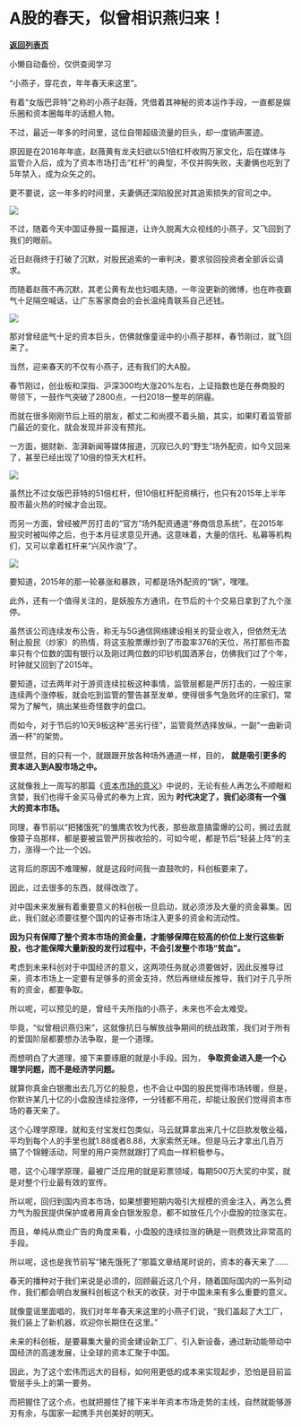 # A股的春天，似曾相识燕归来！

[**返回列表页**](/gzh/政事堂2019)

小懒自动备份，仅供查阅学习

  

“小燕子，穿花衣，年年春天来这里”。  

  

有着“女版巴菲特”之称的小燕子赵薇，凭借着其神秘的资本运作手段，一直都是娱乐圈和资本圈每年的话题人物。

  

不过，最近一年多的时间里，这位自带超级流量的巨头，却一度销声匿迹。

  

原因是在2016年年底，赵薇黄有龙夫妇欲以51倍杠杆收购万家文化，后在媒体与监管介入后，成为了资本市场打击“杠杆”的典型，不仅并购失败，夫妻俩也吃到了5年禁入，成为众矢之的。

  

更不要说，这一年多的时间里，夫妻俩还深陷股民对其追索损失的官司之中。  

  

![](https://mmbiz.qpic.cn/mmbiz_jpg/rxhS23yu8cOgViaGNiaoK9VqNtT2B2vr9cWGgCtx3y3FJU0et7eZQeeuXjUEzGDlLAxqF3wsapGJOloKTZXP1mow/640?wx_fmt=jpeg)

  

  

不过，随着今天中国证券报一篇报道，让许久脱离大众视线的小燕子，又飞回到了我们的眼前。

  

近日赵薇终于打破了沉默，对股民追索的一审判决，要求驳回投资者全部诉讼请求。

  

而随着赵薇不再沉默，其老公黄有龙也妇唱夫随，一年没更新的微博，也在昨夜霸气十足隔空喊话，让广东客家商会的会长温纯青联系自己还钱。

  

![](https://mmbiz.qpic.cn/mmbiz_jpg/rxhS23yu8cOgViaGNiaoK9VqNtT2B2vr9cw9WmyucE3yuhgyRnciaYnThrrt1o0fqGwgVvqvewicicGb52icMuqDFIKQ/640?wx_fmt=jpeg)

  

那对曾经底气十足的资本巨头，仿佛就像童谣中的小燕子那样，春节刚过，就飞回来了。

  

  

  

当然，迎来春天的不仅有小燕子，还有我们的大A股。

  

春节刚过，创业板和深指、沪深300均大涨20%左右，上证指数也是在券商股的带领下，一鼓作气突破了2800点，一扫2018一整年的阴霾。

  

而就在很多刚刚节后上班的朋友，都丈二和尚摸不着头脑，其实，如果盯着监管部门最近的变化，就会发现并非没有预兆。

  

一方面，据财新、澎湃新闻等媒体报道，沉寂已久的“野生”场外配资，如今又回来了，甚至已经出现了10倍的惊天大杠杆。  

  

![](https://mmbiz.qpic.cn/mmbiz_png/rxhS23yu8cOgViaGNiaoK9VqNtT2B2vr9cYXOTaGyxbElmgph1SSGwUN58ibr60r6cQfvr4XQ5h4GZHUmjGYAt9NQ/640?wx_fmt=png)

  

虽然比不过女版巴菲特的51倍杠杆，但10倍杠杆配资横行，也只有2015年上半年股市最火热的时候才会出现。

  

而另一方面，曾经被严厉打击的“官方”场外配资通道“券商信息系统”，在2015年股灾时被叫停之后，也于本月征求意见开通。这意味着，大量的信托、私募等机构们，又可以拿着杠杆来“兴风作浪”了。

  

![](https://mmbiz.qpic.cn/mmbiz_jpg/rxhS23yu8cOgViaGNiaoK9VqNtT2B2vr9cWRKCqJ6iaUWRqf2MlIIiaiakSdzicPibuxlDDoqrX3Ucc3leANe0qW5AVYA/640?wx_fmt=jpeg)

  

要知道，2015年的那一轮暴涨和暴跌，可都是场外配资的“锅”，嘿嘿。

  

  

此外，还有一个值得关注的，是妖股东方通讯，在节后的十个交易日拿到了九个涨停。

  

虽然该公司连续发布公告，称无与5G通信网络建设相关的营业收入，但依然无法制止股民（炒家）的热情，将这支股票爆炒到了市盈率376的天位，吊打那些市盈率只有个位数的国有银行以及刚过两位数的印钞机国酒茅台，仿佛我们过了个年，时钟就又回到了2015年。

  

要知道，过去两年对于游资连续拉板这种事情，监管层都是严厉打击的，一般庄家连续两个涨停板，就会吃到监管的警告甚至发单，使得很多气急败坏的庄家们，常常为了解气，搞出某些奇怪数字的盘口。

  

而如今，对于节后的10天9板这种“恶劣行径”，监管竟然选择放纵，一副“一曲新词酒一杯”的架势。

  

很显然，目的只有一个，就跟跟开放各种场外通道一样，目的， **就是吸引更多的资本进入到A股市场之中。**

  

这就像我上一周写的那篇《[资本市场的意义](http://mp.weixin.qq.com/s?__biz=MzAwMzU1ODAwOQ==&mid=2650330385&idx=1&sn=46bc8b2392625aeda0917a581b1ea8f0&chksm=83352a07b442a311580da38b278498466bf71f0d10a29d80d4664142dc40e58996b7b7d52285&scene=21#wechat_redirect)》中说的，无论有些人再怎么不顺眼和贪婪，我们也得千金买马骨式的奉为上宾，因为
**时代决定了，我们必须有一个强大的资本市场。**

  

同理，春节前以“把猪饿死”的雏鹰农牧为代表，那些故意搞雷爆的公司，搁过去就像獐子岛那样，都是要被监管严厉挨收拾的，可如今呢，都是节后“轻装上阵”的主力，涨得一个比一个凶。

  

这背后的原因不难理解，就是这段时间我一直鼓吹的，科创板要来了。

  

因此，过去很多的东西，就得改改了。

  

对中国未来发展有着重要意义的科创板一旦启动，就必须涉及大量的资金募集。因此，我们就必须要往整个国内的证券市场注入更多的资金和流动性。

  

 **因为只有保障了整个资本市场的资金量，才能够保障在较高的价位上发行这些新股，也才能保障大量新股的发行过程中，不会引发整个市场“贫血”。**

  

考虑到未来科创对于中国经济的意义，这两项任务就必须要做好，因此反推导过来，资本市场上一定要有足够多的资金支持，然后再继续反推导，我们对于几乎所有的资金，都要争取。

  

所以呢，可以预见的是，曾经千夫所指的小燕子，未来也不会太难受。

  

毕竟，“似曾相识燕归来”，这就像抗日与解放战争期间的统战政策，我们对于所有的爱国阶层都要想办法争取，是一个道理。

  

而想明白了大道理，接下来要琢磨的就是小手段。因为， **争取资金进入是一个心理学问题，而不是经济学问题。**

  

就算你真金白银撒出去几万亿的股息，也不会让中国的股民觉得市场转暖，但是，你默许某几十亿的小盘股连续拉涨停，一分钱都不用花，却能让股民们觉得资本市场的春天来了。

  

这个心理学原理，就和支付宝发红包类似，马云就算拿出来几十亿巨款发敬业福，平均到每个人的手里也就1.88或者8.88，大家索然无味。但是马云才拿出几百万搞了个锦鲤活动，阿里的用户突然就跟打了鸡血一样积极参与。

  

嗯，这个心理学原理，最被广泛应用的就是彩票领域，每期500万大奖的中奖，就是对整个行业最有效的宣传。

  

所以呢，回归到国内资本市场，如果想要短期内吸引大规模的资金注入，再怎么费力气为股民提供保护或者用真金白银发股息，都不如放任几个小盘股的拉涨实在。

  

而且，单纯从商业广告的角度来看，小盘股的连续拉涨的确是一则费效比非常高的手段。

  

所以呢，这也是我节前写“猪先饿死了”那篇文章结尾时说的，资本的春天来了......

  

春天的播种对于我们来说是必须的，回顾最近这几个月，随着国际国内的一系列动作，我们都会明白发展科创板这个秋天的收获，对于中国未来有多么重要的意义。

  

就像童谣里面唱的，我们对年年春天来这里的小燕子们说，“我们盖起了大工厂，我们装上了新机器，欢迎你长期住在这里。”

  

未来的科创板，是要募集大量的资金建设新工厂、引入新设备，通过新动能带动中国经济的高速发展，让全球的资本汇聚于中国。

  

因此，为了这个宏伟而远大的目标，如何用更低的成本来实现起步，恐怕是目前监管层手头上的第一要务。

  

而把握住了这个点，也就把握住了接下来半年资本市场走势的主线，自然就能够游刃有余，与国家一起携手共创美好的明天。

  

